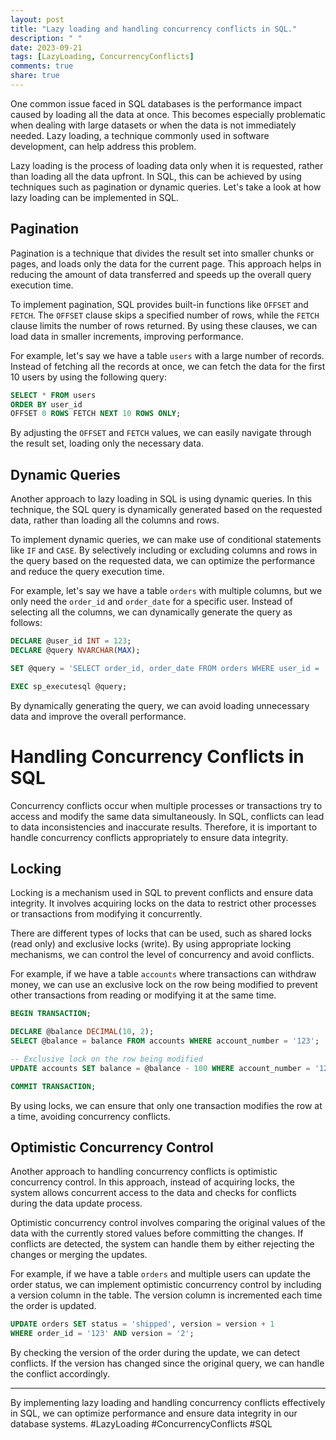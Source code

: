 ```yaml
---
layout: post
title: "Lazy loading and handling concurrency conflicts in SQL."
description: " "
date: 2023-09-21
tags: [LazyLoading, ConcurrencyConflicts]
comments: true
share: true
---
```


One common issue faced in SQL databases is the performance impact caused by loading all the data at once. This becomes especially problematic when dealing with large datasets or when the data is not immediately needed. Lazy loading, a technique commonly used in software development, can help address this problem.

Lazy loading is the process of loading data only when it is requested, rather than loading all the data upfront. In SQL, this can be achieved by using techniques such as pagination or dynamic queries. Let's take a look at how lazy loading can be implemented in SQL.

## Pagination

Pagination is a technique that divides the result set into smaller chunks or pages, and loads only the data for the current page. This approach helps in reducing the amount of data transferred and speeds up the overall query execution time.

To implement pagination, SQL provides built-in functions like `OFFSET` and `FETCH`. The `OFFSET` clause skips a specified number of rows, while the `FETCH` clause limits the number of rows returned. By using these clauses, we can load data in smaller increments, improving performance.

For example, let's say we have a table `users` with a large number of records. Instead of fetching all the records at once, we can fetch the data for the first 10 users by using the following query:

```sql
SELECT * FROM users
ORDER BY user_id
OFFSET 0 ROWS FETCH NEXT 10 ROWS ONLY;
```

By adjusting the `OFFSET` and `FETCH` values, we can easily navigate through the result set, loading only the necessary data.

## Dynamic Queries

Another approach to lazy loading in SQL is using dynamic queries. In this technique, the SQL query is dynamically generated based on the requested data, rather than loading all the columns and rows.

To implement dynamic queries, we can make use of conditional statements like `IF` and `CASE`. By selectively including or excluding columns and rows in the query based on the requested data, we can optimize the performance and reduce the query execution time.

For example, let's say we have a table `orders` with multiple columns, but we only need the `order_id` and `order_date` for a specific user. Instead of selecting all the columns, we can dynamically generate the query as follows:

```sql
DECLARE @user_id INT = 123;
DECLARE @query NVARCHAR(MAX);

SET @query = 'SELECT order_id, order_date FROM orders WHERE user_id = ' + CAST(@user_id AS NVARCHAR(MAX));

EXEC sp_executesql @query;
```

By dynamically generating the query, we can avoid loading unnecessary data and improve the overall performance.

# Handling Concurrency Conflicts in SQL

Concurrency conflicts occur when multiple processes or transactions try to access and modify the same data simultaneously. In SQL, conflicts can lead to data inconsistencies and inaccurate results. Therefore, it is important to handle concurrency conflicts appropriately to ensure data integrity.

## Locking

Locking is a mechanism used in SQL to prevent conflicts and ensure data integrity. It involves acquiring locks on the data to restrict other processes or transactions from modifying it concurrently.

There are different types of locks that can be used, such as shared locks (read only) and exclusive locks (write). By using appropriate locking mechanisms, we can control the level of concurrency and avoid conflicts.

For example, if we have a table `accounts` where transactions can withdraw money, we can use an exclusive lock on the row being modified to prevent other transactions from reading or modifying it at the same time.

```sql
BEGIN TRANSACTION;

DECLARE @balance DECIMAL(10, 2);
SELECT @balance = balance FROM accounts WHERE account_number = '123';

-- Exclusive lock on the row being modified
UPDATE accounts SET balance = @balance - 100 WHERE account_number = '123';

COMMIT TRANSACTION;
```

By using locks, we can ensure that only one transaction modifies the row at a time, avoiding concurrency conflicts.

## Optimistic Concurrency Control

Another approach to handling concurrency conflicts is optimistic concurrency control. In this approach, instead of acquiring locks, the system allows concurrent access to the data and checks for conflicts during the data update process.

Optimistic concurrency control involves comparing the original values of the data with the currently stored values before committing the changes. If conflicts are detected, the system can handle them by either rejecting the changes or merging the updates.

For example, if we have a table `orders` and multiple users can update the order status, we can implement optimistic concurrency control by including a version column in the table. The version column is incremented each time the order is updated.

```sql
UPDATE orders SET status = 'shipped', version = version + 1
WHERE order_id = '123' AND version = '2';
```

By checking the version of the order during the update, we can detect conflicts. If the version has changed since the original query, we can handle the conflict accordingly.

---

By implementing lazy loading and handling concurrency conflicts effectively in SQL, we can optimize performance and ensure data integrity in our database systems. #LazyLoading #ConcurrencyConflicts #SQL